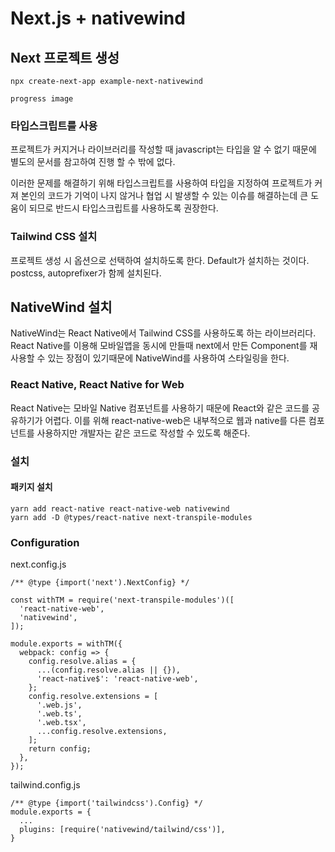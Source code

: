 # Next.js + nativewind

## Next 프로젝트 생성

```
npx create-next-app example-next-nativewind
```

`progress image`

### 타입스크립트를 사용

프로젝트가 커지거나 라이브러리를 작성할 때 javascript는 타입을 알 수 없기 때문에 별도의 문서를 참고하여 진행 할 수 밖에 없다.

이러한 문제를 해결하기 위해 타입스크립트를 사용하여 타입을 지정하여 프로젝트가 커져 본인의 코드가 기억이 나지 않거나 협업 시 발생할 수 있는 이슈를 해결하는데 큰 도움이 되므로 반드시 타입스크립트를 사용하도록 권장한다.

### Tailwind CSS 설치
프로젝트 생성 시 옵션으로 선택하여 설치하도록 한다.
Default가 설치하는 것이다.
postcss, autoprefixer가 함께 설치된다.


## NativeWind 설치

NativeWind는 React Native에서 Tailwind CSS를 사용하도록 하는 라이브러리다.
React Native를 이용해 모바일앱을 동시에 만들때 next에서 만든 Component를 재사용할 수 있는 장점이 있기때문에 NativeWind를 사용하여 스타일링을 한다.

### React Native, React Native for Web
React Native는 모바일 Native 컴포넌트를 사용하기 때문에 React와 같은 코드를 공유하기가 어렵다.
이를 위해 react-native-web은 내부적으로 웹과 native를 다른 컴포넌트를 사용하지만 개발자는 같은 코드로 작성할 수 있도록 해준다.

### 설치

#### 패키지 설치
```
yarn add react-native react-native-web nativewind
yarn add -D @types/react-native next-transpile-modules
```

### Configuration

next.config.js
```
/** @type {import('next').NextConfig} */

const withTM = require('next-transpile-modules')([
  'react-native-web',
  'nativewind',
]);

module.exports = withTM({
  webpack: config => {
    config.resolve.alias = {
      ...(config.resolve.alias || {}),
      'react-native$': 'react-native-web',
    };
    config.resolve.extensions = [
      '.web.js',
      '.web.ts',
      '.web.tsx',
      ...config.resolve.extensions,
    ];
    return config;
  },
});
```

tailwind.config.js
```
/** @type {import('tailwindcss').Config} */
module.exports = {
  ...
  plugins: [require('nativewind/tailwind/css')],
}

```